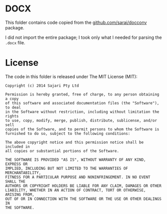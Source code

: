 # DOCX

This folder contains code copied from the
[github.com/sarai/docconv](https://github.com/sajari/docconv/commit/1937742d41bd636654ec7e0a99a6aba91739e9fb)
package.

I did not import the entire package;
I took only what I needed for parsing the `.docx` file.

# License
The code in this folder is released under The MIT License (MIT):

    Copyright (c) 2014 Sajari Pty Ltd
    
    Permission is hereby granted, free of charge, to any person obtaining a copy
    of this software and associated documentation files (the "Software"), to deal
    in the Software without restriction, including without limitation the rights
    to use, copy, modify, merge, publish, distribute, sublicense, and/or sell
    copies of the Software, and to permit persons to whom the Software is
    furnished to do so, subject to the following conditions:
    
    The above copyright notice and this permission notice shall be included in
    all copies or substantial portions of the Software.
    
    THE SOFTWARE IS PROVIDED "AS IS", WITHOUT WARRANTY OF ANY KIND, EXPRESS OR
    IMPLIED, INCLUDING BUT NOT LIMITED TO THE WARRANTIES OF MERCHANTABILITY,
    FITNESS FOR A PARTICULAR PURPOSE AND NONINFRINGEMENT. IN NO EVENT SHALL THE
    AUTHORS OR COPYRIGHT HOLDERS BE LIABLE FOR ANY CLAIM, DAMAGES OR OTHER
    LIABILITY, WHETHER IN AN ACTION OF CONTRACT, TORT OR OTHERWISE, ARISING FROM,
    OUT OF OR IN CONNECTION WITH THE SOFTWARE OR THE USE OR OTHER DEALINGS IN
    THE SOFTWARE.